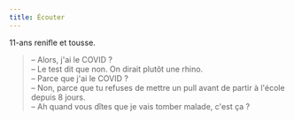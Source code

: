 ```yaml
---
title: Écouter
---
```


11-ans renifle et tousse.

> – Alors, j'ai le COVID ?  
> – Le test dit que non. On dirait plutôt une rhino.  
> – Parce que j'ai le COVID ?  
> – Non, parce que tu refuses de mettre un pull avant de partir à l'école depuis 8 jours.  
> – Ah quand vous dîtes que je vais tomber malade, c'est ça ?
